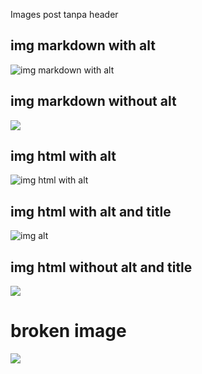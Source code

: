 Images post tanpa header

## img markdown with alt
![img markdown with alt](https://cpmr-islands.org/wp-content/uploads/sites/4/2019/07/Test-Logo-Small-Black-transparent-1.png)

## img markdown without alt
![](https://cpmr-islands.org/wp-content/uploads/sites/4/2019/07/Test-Logo-Small-Black-transparent-1.png)

## img html with alt
<img src="https://cpmr-islands.org/wp-content/uploads/sites/4/2019/07/Test-Logo-Small-Black-transparent-1.png" alt="img html with alt" />

## img html with alt and title
<img src="https://cpmr-islands.org/wp-content/uploads/sites/4/2019/07/Test-Logo-Small-Black-transparent-1.png" alt="img alt" title="img title" />

## img html without alt and title
<img src="https://cpmr-islands.org/wp-content/uploads/sites/4/2019/07/Test-Logo-Small-Black-transparent-1.png" />

# broken image
<img src="https://cpmr-islands.org/wp-content/uploads/sites/4/2019/07/Test-Logo-Small-Black-transp" />